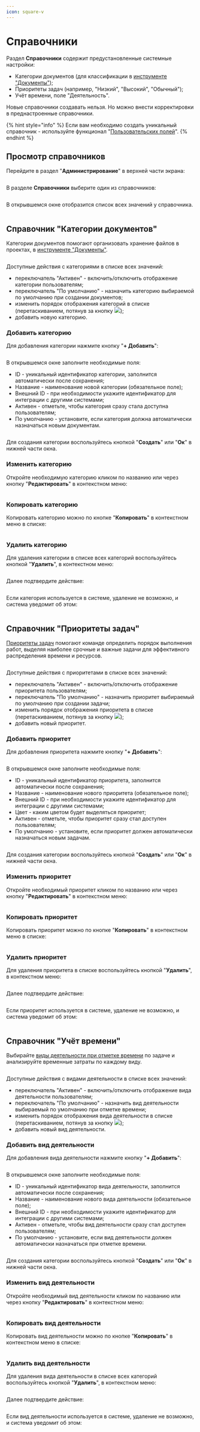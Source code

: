 ```yaml
---
icon: square-v
---
```


# Справочники

Раздел **Справочники** содержит предустановленные системные настройки:

* Категории документов (для классификации в [инструменте "Документы"](../rukovodstvo-polzovatelya/dokumenty.md));
* Приоритеты задач (например, "Низкий", "Высокий", "Обычный");
* Учёт времени, поле "Деятельность".

Новые справочники создавать нельзя. Но можно внести корректировки в преднастроенные справочники.

{% hint style="info" %}
Если вам необходимо создать уникальный справочник - используйте функционал "[Пользовательских полей](polzovatelskie-polya.md)".
{% endhint %}

## Просмотр справочников

Перейдите в раздел "**Администрирование**" в верхней части экрана:

<figure><img src="../.gitbook/assets/image (979).png" alt=""><figcaption></figcaption></figure>

В разделе **Справочники** выберите один из справочников:

<figure><img src="../.gitbook/assets/image (4) (1) (1) (1) (1).png" alt=""><figcaption></figcaption></figure>

В открывшемся окне отобразится список всех значений у справочника.

<figure><img src="../.gitbook/assets/image (1) (1) (1) (1) (1) (1) (1) (1) (1).png" alt=""><figcaption></figcaption></figure>

## Справочник "Категории документов"

Категории документов помогают организовать хранение файлов в проектах, в [инструменте "Документы"](../rukovodstvo-polzovatelya/dokumenty.md).

<figure><img src="../.gitbook/assets/image (3) (1) (1) (1) (1) (1) (1).png" alt=""><figcaption></figcaption></figure>

Доступные действия с категориями в списке всех значений:

* переключатель "Активен" - включить/отключить отображение категории пользователям;
* переключатель "По умолчанию" - назначить категорию выбираемой по умолчанию при создании документов;
* изменить порядок отображения категорий в списке (перетаскиванием, потянув за кнопку ![](<../.gitbook/assets/image (5) (1) (1) (1) (1).png>));
* добавить новую категорию.

### Добавить категорию

Для добавления категории нажмите кнопку "**+ Добавить**":

<figure><img src="../.gitbook/assets/image (7) (1) (1) (1) (1).png" alt=""><figcaption></figcaption></figure>

В открывшемся окне заполните необходимые поля:

* ID - уникальный идентификатор категории, заполнится автоматически после сохранения;
* Название - наименование новой категории (обязательное поле);
* Внешний ID - при необходимости укажите идентификатор для интеграции с другими системами;
* Активен - отметьте, чтобы категория сразу стала доступна пользователям;
* По умолчанию - установите, если категория должна автоматически назначаться новым документам.

<figure><img src="../.gitbook/assets/image (6) (1) (1) (1) (1).png" alt=""><figcaption></figcaption></figure>

Для создания категории воспользуйтесь кнопкой "**Создать**" или "**Ок**" в нижней части окна.

### Изменить категорию

Откройте необходимую категорию кликом по названию или через кнопку "**Редактировать**" в контекстном меню:

<figure><img src="../.gitbook/assets/image (8) (1) (1) (1).png" alt=""><figcaption></figcaption></figure>

### Копировать категорию

Копировать категорию можно по кнопке "**Копировать**" в контекстном меню в списке:

<figure><img src="../.gitbook/assets/image (9) (1) (1) (1).png" alt=""><figcaption></figcaption></figure>

### Удалить категорию

Для удаления категории в списке всех категорий воспользуйтесь кнопкой "**Удалить**", в контекстном меню:

<figure><img src="../.gitbook/assets/image (10) (1) (1) (1).png" alt=""><figcaption></figcaption></figure>

Далее подтвердите действие:

<figure><img src="../.gitbook/assets/image (12) (1) (1) (1).png" alt=""><figcaption></figcaption></figure>

Если категория используется в системе, удаление не возможно, и система уведомит об этом:

<figure><img src="../.gitbook/assets/image (11) (1) (1) (1).png" alt=""><figcaption></figcaption></figure>

## Справочник "Приоритеты задач"

[Приоритеты задач](../rukovodstvo-polzovatelya/zadachi/) помогают команде определить порядок выполнения работ, выделяя наиболее срочные и важные задачи для эффективного распределения времени и ресурсов.

<figure><img src="../.gitbook/assets/image (2) (1) (1) (1) (1) (1) (1).png" alt=""><figcaption></figcaption></figure>

Доступные действия с приоритетами в списке всех значений:

* переключатель "Активен" - включить/отключить отображение приоритета пользователям;
* переключатель "По умолчанию" - назначить приоритет выбираемый по умолчанию при создании задачи;
* изменить порядок отображения приоритета в списке (перетаскиванием, потянув за кнопку ![](<../.gitbook/assets/image (5) (1) (1) (1) (1).png>));
* добавить новый приоритет.

### Добавить приоритет

Для добавления приоритета нажмите кнопку "**+ Добавить**":

<figure><img src="../.gitbook/assets/image (16) (1) (1) (1).png" alt=""><figcaption></figcaption></figure>

В открывшемся окне заполните необходимые поля:

* ID - уникальный идентификатор приоритета, заполнится автоматически после сохранения;
* Название - наименование нового приоритета (обязательное поле);
* Внешний ID - при необходимости укажите идентификатор для интеграции с другими системами;
* Цвет - каким цветом будет выделяться приоритет;
* Активен - отметьте, чтобы приоритет сразу стал доступен пользователям;
* По умолчанию - установите, если приоритет должен автоматически назначаться новым задачам.

<figure><img src="../.gitbook/assets/image (17) (1) (1).png" alt=""><figcaption></figcaption></figure>

Для создания категории воспользуйтесь кнопкой "**Создать**" или "**Ок**" в нижней части окна.

### Изменить приоритет

Откройте необходимый приоритет кликом по названию или через кнопку "**Редактировать**" в контекстном меню:

<figure><img src="../.gitbook/assets/image (13) (1) (1) (1).png" alt=""><figcaption></figcaption></figure>

### Копировать приоритет

Копировать приоритет можно по кнопке "**Копировать**" в контекстном меню в списке:

<figure><img src="../.gitbook/assets/image (14) (1) (1) (1).png" alt=""><figcaption></figcaption></figure>

### Удалить приоритет

Для удаления приоритета в списке воспользуйтесь кнопкой "**Удалить**", в контекстном меню:

<figure><img src="../.gitbook/assets/image (15) (1) (1) (1).png" alt=""><figcaption></figcaption></figure>

Далее подтвердите действие:

<figure><img src="../.gitbook/assets/image (18) (1) (1).png" alt=""><figcaption></figcaption></figure>

Если приоритет используется в системе, удаление не возможно, и система уведомит об этом:

<figure><img src="../.gitbook/assets/image (11) (1) (1) (1).png" alt=""><figcaption></figcaption></figure>

## Справочник "Учёт времени"

Выбирайте [виды деятельности при отметке времени](../rukovodstvo-polzovatelya/vremya-i-zatraty/#uchyot-vremeni) по задаче и анализируйте временные затраты по каждому виду.

<figure><img src="../.gitbook/assets/image (4) (1) (1) (1) (1) (1).png" alt=""><figcaption></figcaption></figure>

Доступные действия с видами деятельности в списке всех значений:

* переключатель "Активен" - включить/отключить отображение вида деятельности пользователям;
* переключатель "По умолчанию" - назначить вид деятельности выбираемый по умолчанию при отметке времени;
* изменить порядок отображения вида деятельности в списке (перетаскиванием, потянув за кнопку ![](<../.gitbook/assets/image (5) (1) (1) (1) (1).png>));
* добавить новый вид деятельности.

### Добавить вид деятельности

Для добавления вида деятельности нажмите кнопку "**+ Добавить**":

<figure><img src="../.gitbook/assets/image (19) (1) (1).png" alt=""><figcaption></figcaption></figure>

В открывшемся окне заполните необходимые поля:

* ID - уникальный идентификатор вида деятельности, заполнится автоматически после сохранения;
* Название - наименование нового вида деятельности (обязательное поле);
* Внешний ID - при необходимости укажите идентификатор для интеграции с другими системами;
* Активен - отметьте, чтобы вид деятельности сразу стал доступен пользователям;
* По умолчанию - установите, если вид деятельности должен автоматически назначаться при отметке времени.

<figure><img src="../.gitbook/assets/image (20) (1) (1).png" alt=""><figcaption></figcaption></figure>

Для создания категории воспользуйтесь кнопкой "**Создать**" или "**Ок**" в нижней части окна.

### Изменить вид деятельности

Откройте необходимый вид деятельности кликом по названию или через кнопку "**Редактировать**" в контекстном меню:

<figure><img src="../.gitbook/assets/image (22) (1) (1).png" alt=""><figcaption></figcaption></figure>

### Копировать вид деятельности

Копировать вид деятельности можно по кнопке "**Копировать**" в контекстном меню в списке:

<figure><img src="../.gitbook/assets/image (23) (1) (1).png" alt=""><figcaption></figcaption></figure>

### Удалить вид деятельности

Для удаления вида деятельности в списке всех категорий воспользуйтесь кнопкой "**Удалить**", в контекстном меню:

<figure><img src="../.gitbook/assets/image (24) (1) (1).png" alt=""><figcaption></figcaption></figure>

Далее подтвердите действие:

<figure><img src="../.gitbook/assets/image (25) (1).png" alt=""><figcaption></figcaption></figure>

Если вид деятельности используется в системе, удаление не возможно, и система уведомит об этом:

<figure><img src="../.gitbook/assets/image (11) (1) (1) (1).png" alt=""><figcaption></figcaption></figure>

